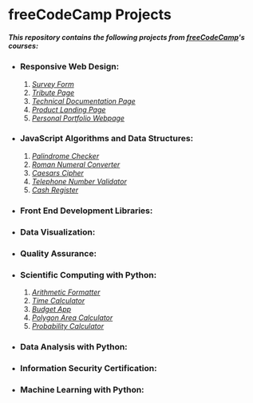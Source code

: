 # freeCodeCamp Projects 

##### This repository contains the following projects from [freeCodeCamp](https://www.freecodecamp.org)'s courses:
- ### **Responsive Web Design:**
  1. *[Survey Form](./responsive-web-design/survey-form/)*
  2. *[Tribute Page](./responsive-web-design/tribute-page/)*
  3. *[Technical Documentation Page](./responsive-web-design/technical-documentation-page/)*
  4. *[Product Landing Page](./responsive-web-design/product-landing-page/)*
  5. *[Personal Portfolio Webpage](./responsive-web-design/personal-portfolio-webpage/)*
- ### **JavaScript Algorithms and Data Structures:**
  1. *[Palindrome Checker](./javascript-algorithms-and-data-structures/palindrome-checker/)*
  2. *[Roman Numeral Converter](./javascript-algorithms-and-data-structures/roman-numeral-converter/)*
  3. *[Caesars Cipher](./javascript-algorithms-and-data-structures/caesars-cipher/)*
  4. *[Telephone Number Validator](./javascript-algorithms-and-data-structures/telephone-number-validator/)*
  5. *[Cash Register](./javascript-algorithms-and-data-structures/cash-register/)*

- ### **Front End Development Libraries:**
- ### **Data Visualization:**
- ### **Quality Assurance:**
- ### **Scientific Computing with Python:**
  1. *[Arithmetic Formatter](./scientific-computing-with-Python/arithmetic-formatter/)*
  2. *[Time Calculator](./scientific-computing-with-Python/time-calculator/)*
  3. *[Budget App](./scientific-computing-with-Python/budget-app/)*
  4. *[Polygon Area Calculator](./scientific-computing-with-Python/polygon-area-calculator/)*
  5. *[Probability Calculator](./scientific-computing-with-Python/probability-calculator/)*
- ### **Data Analysis with Python:**
- ### **Information Security Certification:**
- ### **Machine Learning with Python:**
